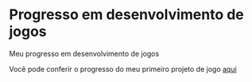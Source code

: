 # Progresso em desenvolvimento de jogos
Meu progresso em desenvolvimento de jogos

Você pode conferir o progresso do meu primeiro projeto de jogo [aqui](https://trello.com/b/bwsNyL5l/cleber-o-matador-de-mortos)
